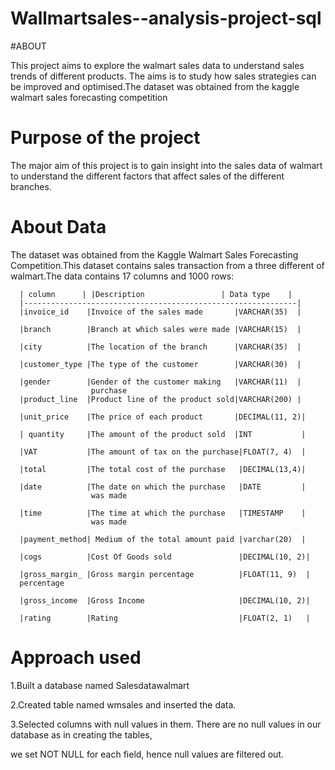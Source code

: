 # Wallmartsales--analysis-project-sql          
#ABOUT


This project aims to explore the walmart sales data to understand sales trends of different products.
The aims is to study how sales strategies can be improved and optimised.The dataset was obtained from the kaggle walmart sales forecasting competition
# Purpose of the project
The major aim of this project is to gain insight into the sales data of walmart to understand the different factors that affect sales of the different branches.
# About Data
The dataset was obtained from the Kaggle Walmart Sales Forecasting Competition.This dataset contains sales transaction from a three different of walmart.The data contains 17 columns and 1000 rows:
      
      | column      | |Description                 | Data type    |
      |-------------------------------------------------------------|
      |invoice_id    |Invoice of the sales made       |VARCHAR(35)  |
      
      |branch        |Branch at which sales were made |VARCHAR(15)  |
      
      |city          |The location of the branch      |VARCHAR(35)  |
      
      |customer_type |The type of the customer        |VARCHAR(30)  |
      
      |gender        |Gender of the customer making   |VARCHAR(11)  |
                      purchase
      |product_line  |Product line of the product sold|VARCHAR(200) |
      
      |unit_price    |The price of each product       |DECIMAL(11, 2)|
      
      | quantity     |The amount of the product sold  |INT           |
      
      |VAT           |The amount of tax on the purchase|FLOAT(7, 4)  |
      
      |total         |The total cost of the purchase   |DECIMAL(13,4)|
      
      |date          |The date on which the purchase   |DATE         |
                      was made
                      
      |time          |The time at which the purchase   |TIMESTAMP    |
                      was made
                      
      |payment_method| Medium of the total amount paid |varchar(20)  |
      
      |cogs          |Cost Of Goods sold               |DECIMAL(10, 2)|
      
      |gross_margin_ |Gross margin percentage          |FLOAT(11, 9)  |
      percentage
      
      |gross_income  |Gross Income                     |DECIMAL(10, 2)|
      
      |rating        |Rating                           |FLOAT(2, 1)   |

# Approach used
1.Built a database named Salesdatawalmart

2.Created table named wmsales and inserted the data.

3.Selected columns with null values in them. There are no null values in our database as in creating the tables, 
  
  we set NOT NULL for each field, hence null values are filtered out.
